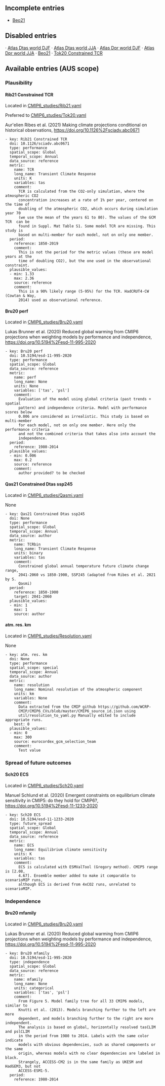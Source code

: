 ## Incomplete entries

 * [Beo21](CMIP6_studies/Beo21.yaml)
## Disabled entries

 · [Atlas Dtas world DJF](CMIP6_studies/AtlasIPCC.yaml)
 · [Atlas Dtas world JJA](CMIP6_studies/AtlasIPCC.yaml)
 · [Atlas Dpr world DJF](CMIP6_studies/AtlasIPCC.yaml)
 · [Atlas Dpr world JJA](CMIP6_studies/AtlasIPCC.yaml)
 · [Beo21](CMIP6_studies/Beo21.yaml)
 · [Tok20 Constrained TCR](CMIP6_studies/Tok20.yaml)
## Available entries (AUS scope)
### Plausibility
#### Rib21 Constrained TCR

Located in [CMIP6_studies/Rib21.yaml](CMIP6_studies/Rib21.yaml)

Preferred to [CMIP6_studies/Tok20.yaml](CMIP6_studies/Tok20.yaml)

Aur\'elien Ribes et al. (2021) Making climate projections conditional on historical observations, https://doi.org/10.1126%2Fsciadv.abc0671

```
- key: Rib21 Constrained TCR
  doi: 10.1126/sciadv.abc0671
  type: performance
  spatial_scope: Global
  temporal_scope: Annual
  data_source: reference
  metric:
    name: TCR
    long_name: Transient Climate Response
    units: K
    variables: tas
    comment:
      TCR is calculated from the CO2-only simulation, where the atmospheric CO2
      concentration increases at a rate of 1% per year, centered on the time of
      doubling of the atmospheric CO2, which occurs during simulation year 70
      (we use the mean of the years 61 to 80). The values of the GCM TCR  can be
      found in Suppl. Mat Table S1. Some model TCR are missing. This study is
      based on multi-member for each model, not on only one member.
  period:
    reference: 1850-2019
    comment:
      This is not the period for the metric values (these are model years at the
      time of doubling CO2), but the one used in the observational constraint.
  plausible_values:
  - min: 1.33
    max: 2.36
    source: reference
    comment:
      This is a 90% likely range (5-95%) for the TCR. HadCRUT4-CW (Cowtan & Way,
      2014) used as observational reference.

```

#### Bru20 perf

Located in [CMIP6_studies/Bru20.yaml](CMIP6_studies/Bru20.yaml)

Lukas Brunner et al. (2020) Reduced global warming from CMIP6 projections when weighting models by performance and independence, https://doi.org/10.5194%2Fesd-11-995-2020

```
- key: Bru20 perf
  doi: 10.5194/esd-11-995-2020
  type: performance
  spatial_scope: Global
  data_source: reference
  metric:
    name: perf
    long_name: None
    units: None
    variables: ['tas', 'psl']
    comment:
      Evaluation of the model using global criteria (past trends + spatial
      pattern) and independence criteria. Model with performance scores below
      0.006 are considered as irrealistic. This study is based on multi-member
      for each model, not on only one member. Here only the performance criteria
      and not the combined criteria that takes also into account the
      independence.
  period:
    reference: 1980-2014
  plausible_values:
  - min: 0.006
    max: 0.2
    source: reference
    comment:
      author provided? to be checked

```

#### Qas21 Constrained Dtas ssp245

Located in [CMIP6_studies/Qasmi.yaml](CMIP6_studies/Qasmi.yaml)

None

```
- key: Qas21 Constrained Dtas ssp245
  doi: None
  type: performance
  spatial_scope: Global
  temporal_scope: Annual
  data_source: author
  metric:
    name: TCRbin
    long_name: Transient Climate Response
    units: binary
    variables: tas
    comment:
      Constrained global annual temperature future climate change range,
      2041-2060 vs 1850-1900, SSP245 (adapted from Ribes et al. 2021 by S.
      Qasmi)
  period:
    reference: 1850-1900
    target: 2041-2060
  plausible_values:
  - min: 1
    max: 1
    source: author

```

#### atm. res. km

Located in [CMIP6_studies/Resolution.yaml](CMIP6_studies/Resolution.yaml)

None

```
- key: atm. res. km
  doi: None
  type: performance
  spatial_scope: special
  temporal_scope: Annual
  data_source: author
  metric:
    name: resolution
    long_name: Nominal resolution of the atmospheric component
    units: km
    variables: None
    comment:
      Data extracted from the CMIP github https://github.com/WCRP-
      CMIP/CMIP6_CVs/blob/master/CMIP6_source_id.json using
      util/resolution_to_yaml.py Manually edited to include appropriate runs.
    best: 0
  plausible_values:
  - min: 0
    max: 300
    source: eurocordex_gcm_selection_team
    comment:
      Test value

```

### Spread of future outcomes
#### Sch20 ECS

Located in [CMIP6_studies/Sch20.yaml](CMIP6_studies/Sch20.yaml)

Manuel Schlund et al. (2020) Emergent constraints on equilibrium climate  sensitivity in CMIP5: do they hold for CMIP6?, https://doi.org/10.5194%2Fesd-11-1233-2020

```
- key: Sch20 ECS
  doi: 10.5194/esd-11-1233-2020
  type: future_spread
  spatial_scope: Global
  temporal_scope: Annual
  data_source: reference
  metric:
    name: ECS
    long_name: Equilibrium climate sensitivity
    units: K
    variables: tas
    comment:
      ECS is calculated with ESMValTool (Gregory method). CMIP5 range is [2.08,
      4.67]. Ensemble member added to make it comparable to scenarioMIP runs,
      although ECS is derived from 4xCO2 runs, unrelated to scenarioMIP.

```

### Independence
#### Bru20 mfamily

Located in [CMIP6_studies/Bru20.yaml](CMIP6_studies/Bru20.yaml)

Lukas Brunner et al. (2020) Reduced global warming from CMIP6 projections when weighting models by performance and independence, https://doi.org/10.5194%2Fesd-11-995-2020

```
- key: Bru20 mfamily
  doi: 10.5194/esd-11-995-2020
  type: independence
  spatial_scope: Global
  data_source: reference
  metric:
    name: mfamily
    long_name: None
    units: categorical
    variables: ['tas', 'psl']
    comment:
      From Figure 5. Model family tree for all 33 CMIP6 models, similar to
      Knutti et al. (2013). Models branching further to the left are more
      dependent, and models branching further to the right are more independent.
      The analysis is based on global, horizontally resolved tasCLIM and pslCLIM
      in the period from 1980 to 2014. Labels with the same color indicate
      models with obvious dependencies, such as shared components or the same
      origin, whereas models with no clear dependencies are labeled in black.
      Strangely, ACCESS-CM2 is in the same family as UKESM and HadGEM3, but not
      ACCESS-ESM1-5.
  period:
    reference: 1980-2014

```

